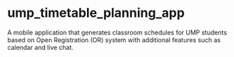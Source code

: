 # ump_timetable_planning_app
A mobile application that generates classroom schedules for UMP students based on Open Registration (OR) system with additional features such as calendar and live chat.
